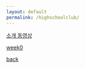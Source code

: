 ```yaml
---
layout: default
permalink: /highschoolclub/
---
```


[소개 동영상](./hello_world)

[week0](./week0)

[back](../)
